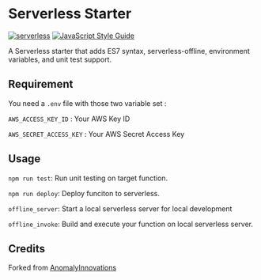 # Serverless Starter
[![serverless](http://public.serverless.com/badges/v3.svg)](http://www.serverless.com) [![JavaScript Style Guide](https://img.shields.io/badge/code_style-standard-brightgreen.svg)](https://standardjs.com)

A Serverless starter that adds ES7 syntax, serverless-offline, environment variables, and unit test support.

## Requirement

You need a `.env` file with those two variable set :

`AWS_ACCESS_KEY_ID` : Your AWS Key ID

`AWS_SECRET_ACCESS_KEY` : Your AWS Secret Access Key

## Usage

`npm run test`: Run unit testing on target function.

`npm run deploy`: Deploy funciton to serverless.

`offline_server`: Start a local serverless server for local development

`offline_invoke`: Build and execute your function on local serverless server.

## Credits

Forked from [AnomalyInnovations](https://github.com/AnomalyInnovations/serverless-nodejs-starter)
